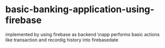 # basic-banking-application-using-firebase
implemented by using firebase as backend
\napp performs basic actions like transaction and recordig history into firebasedate

